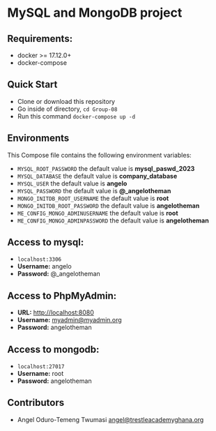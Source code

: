 # MySQL and MongoDB project

## Requirements:
* docker >= 17.12.0+
* docker-compose

## Quick Start
* Clone or download this repository
* Go inside of directory,  `cd Group-08`
* Run this command `docker-compose up -d`


## Environments
This Compose file contains the following environment variables:

* `MYSQL_ROOT_PASSWORD` the default value is **mysql_paswd_2023**
* `MYSQL_DATABASE` the default value is **company_database**
* `MYSQL_USER` the default value is **angelo**
* `MYSQL_PASSWORD` the default value is **@_angelotheman**
* `MONGO_INITDB_ROOT_USERNAME` the default value is **root**
* `MONGO_INITDB_ROOT_PASSWORD` the default value is **angelotheman**
* `ME_CONFIG_MONGO_ADMINUSERNAME` the default value is **root**
* `ME_CONFIG_MONGO_ADMINPASSWORD` the default value is **angelotheman**

## Access to mysql: 
* `localhost:3306`
* **Username:** angelo 
* **Password:** @_angelotheman 

## Access to PhpMyAdmin: 
* **URL:** [http://localhost:8080](http://localhost:8080)
* **Username:** myadmin@myadmin.org
* **Password:** angelotheman

## Access to mongodb:
* `localhost:27017`
* **Username:** root
* **Password:** angelotheman

## Contributors
* Angel Oduro-Temeng Twumasi <angel@trestleacademyghana.org>
